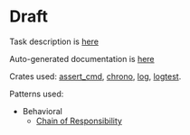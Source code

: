 # Draft

Task description is [here](/TASK.md)

Auto-generated documentation is [here](https://spolanyev.github.io/testElastio/test_elastio/all.html)

Crates used: [assert_cmd](https://crates.io/crates/assert_cmd), [chrono](https://crates.io/crates/chrono), [log](https://crates.io/crates/log), [logtest](https://crates.io/crates/logtest).

Patterns used:

* Behavioral
    - [Chain of Responsibility](src/interfaces/executor_chain_interface.rs)
